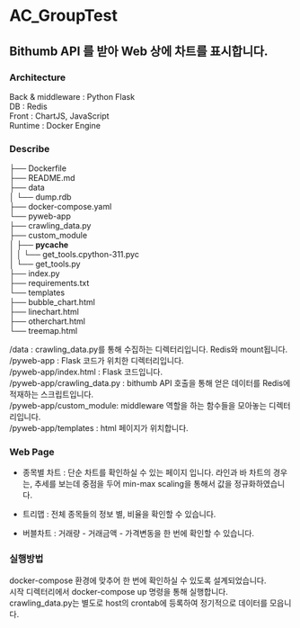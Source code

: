 # AC_GroupTest

## Bithumb API 를 받아 Web 상에 차트를 표시합니다.

### Architecture

Back & middleware : Python Flask  
DB : Redis  
Front : ChartJS, JavaScript   
Runtime : Docker Engine  

### Describe

├── Dockerfile  
├── README.md  
├── data  
│   └── dump.rdb  
├── docker-compose.yaml  
└── pyweb-app  
    ├── crawling_data.py  
    ├── custom_module  
    │   ├── __pycache__  
    │   │   └── get_tools.cpython-311.pyc  
    │   └── get_tools.py  
    ├── index.py  
    ├── requirements.txt  
    └── templates  
        ├── bubble_chart.html  
        ├── linechart.html  
        ├── otherchart.html  
        └── treemap.html  

/data : crawling_data.py를 통해 수집하는 디렉터리입니다. Redis와 mount됩니다.  
/pyweb-app : Flask 코드가 위치한 디렉터리입니다.  
/pyweb-app/index.html : Flask 코드입니다.  
/pyweb-app/crawling_data.py : bithumb API 호출을 통해 얻은 데이터를 Redis에 적재하는 스크립트입니다.  
/pyweb-app/custom_module: middleware 역할을 하는 함수들을 모아놓는 디렉터리입니다.  
/pyweb-app/templates : html 페이지가 위치합니다.  

### Web Page

- 종목별 차트 : 단순 차트를 확인하실 수 있는 페이지 입니다. 라인과 바 차트의 경우는, 추세를 보는데 중점을 두어 min-max scaling을 통해서 값을 정규화하였습니다.

- 트리맵 : 전체 종목들의 정보 별, 비율을 확인할 수 있습니다.

- 버블차트 : 거래량 - 거래금액 - 가격변동을 한 번에 확인할 수 있습니다.


### 실행방법

docker-compose 환경에 맞추어 한 번에 확인하실 수 있도록 설계되었습니다.  
시작 디렉터리에서 docker-compose up 명령을 통해 실행합니다.  
crawling_data.py는 별도로 host의 crontab에 등록하여 정기적으로 데이터를 모읍니다.  